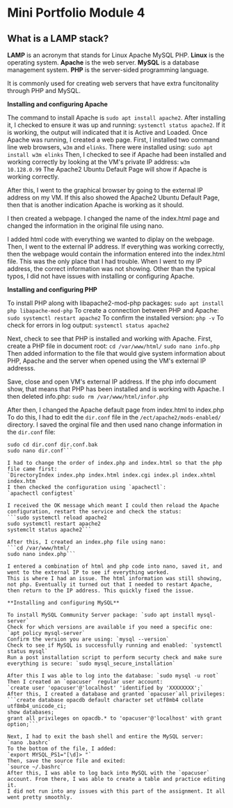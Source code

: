 # **Mini Portfolio Module 4**

## **What is a LAMP stack?**

**LAMP** is an acronym that stands for Linux Apache MySQL PHP.
**Linux** is the operating system.
**Apache** is the web server.
**MySQL** is a database management system.
**PHP** is the server-sided programming language.

It is commonly used for creating web servers that have extra funcitonality through PHP and MySQL.

**Installing and configuring Apache**

The command to install Apache is `sudo apt install apache2`.
After installing it, I checked to ensure it was up and running: `systemctl status apache2`.
If it is working, the output will indicated that it is Active and Loaded.
Once Apache was running, I created a web page. 
First, I installed two command line web browsers, `w3m` and `elinks`. There were installed using: `sudo apt install w3m elinks` 
Then, I checked to see if Apache had been installed and working correctly by looking at the VM's private IP address: `w3m 10.128.0.99`
The Apache2 Ubuntu Default Page will show if Apache is working correctly.

After this, I went to the graphical browser by going to the external IP address on my VM. If this also showed the Apache2 Ubuntu Default Page, then that is another indication Apache is working as it should. 

I then created a webpage. I changed the name of the index.html page and changed the information in the original file using nano. 

I added html code with everything we wanted to diplay on the webpage. 
Then, I went to the external IP address. If everything was working correctly, then the webpage would contain the information entered into the index.html file. 
This was the only place that I had trouble. When I went to my IP address, the correct information was not showing. 
Other than the typical typos, I did not have issues with installing or configuring Apache.

**Installing and configuring PHP**

To install PHP along with libapache2-mod-php packages: `sudo apt install php libapache-mod-php`
To create a connection between PHP and Apache: `sudo systemctl restart apache2`
To confirm the installed version: `php -v`
To check for errors in log output: `systemctl status apache2`

Next, check to see that PHP is installed and working with Apache.
First, create a PHP file in document root: `cd /var/www/html/` `sudo nano info.php`
Then added information to the file that would give system information about PHP, Apache and the server when opened using the VM's external IP addresss.

Save, close and open VM's external IP address. If the php info document show, that means that PHP has been installed and is working with Apache.
I then deleted info.php: `sudo rm /var/www/html/infor.php`

After then, I changed the Apache default page from index.html to index.php
To do this, I had to edit the `dir.conf` file in the `/ect/apache2/mods-enabled/` directory.
I saved the orginal file and then used nano change information in the `dir.conf` file:
```cd /etc/apache2/mods-enabled/
sudo cd dir.conf dir.conf.bak
sudo nano dir.conf```
 
I had to change the order of index.php and index.html so that the php file came first: 
`DirectoryIndex index.php index.html index.cgi index.pl index.xhtml index.htm`
I then checked the configuration using `apachectl`: 
`apachectl configtest`

I received the OK message which meant I could then reload the Apache configuration, restart the service and check the status:
```sudo systemctl reload apache2
sudo systemctl restart apache2
systemclt status apache2```

After this, I created an index.php file using nano: 
```cd /var/www/html/
sudo nano index.php```

I entered a combination of html and php code into nano, saved it, and went to the external IP to see if everything worked. 
This is where I had an issue. The html information was still showing, not php. Eventually it turned out that I needed to restart Apache, then return to the IP address. This quickly fixed the issue.

**Installing and configuring MySQL**

To install MySQL Community Server package: `sudo apt install mysql-server`
Check for which versions are available if you need a specific one: `apt policy mysql-server`
Confirm the version you are using: `mysql --version`
Check to see if MySQL is successfully running and enabled: `systemctl status mysql`
Run a post installation script to perform securty check and make sure everything is secure: `sudo mysql_secure_installation`

After this I was able to log into the database: `sudo mysql -u root`
Then I created an `opacuser` regular user account: 
`create user 'opacuser'@'localhost' 'identified by 'XXXXXXXX';`
After this, I created a database and granted `opacuser`all privileges:
```create database opacdb default character set utf8mb4 collate utf8mb4_unicode_ci;
show databases;
grant all privileges on opacdb.* to 'opacuser'@'localhost' with grant option;```

Next, I had to exit the bash shell and entire the MySQL server:
`nano .bashrc`
To the bottom of the file, I added:
`export MYSQL_PS1="[\d]> "`
Then, save the source file and exited:
`source ~/.bashrc`
After this, I was able to log back into MySQL with the `opacuser` account. From there, I was able to create a table and practice editing it. 
I did not run into any issues with this part of the assignment. It all went pretty smoothly.

